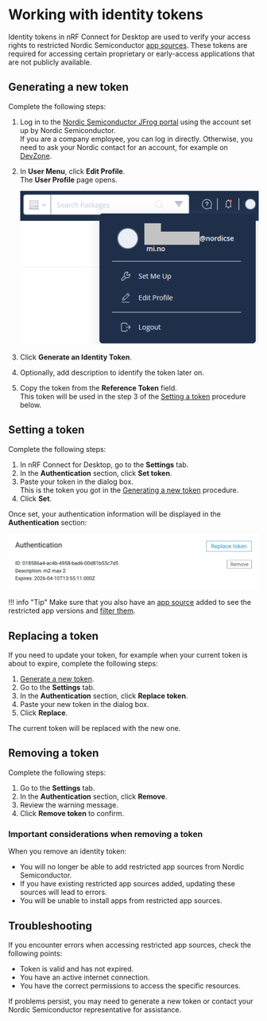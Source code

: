 # Working with identity tokens

Identity tokens in nRF Connect for Desktop are used to verify your access rights to restricted Nordic Semiconductor [app sources](overview_cfd.md#app-sources). These tokens are required for accessing certain proprietary or early-access applications that are not publicly available.

## Generating a new token

Complete the following steps:

1. Log in to the [Nordic Semiconductor JFrog portal](https://files.nordicsemi.com/) using the account set up by Nordic Semiconductor.<br/>
   If you are a company employee, you can log in directly. Otherwise, you need to ask your Nordic contact for an account, for example on [DevZone](https://devzone.nordicsemi.com/).
2. In **User Menu**, click **Edit Profile**.<br/>
   The **User Profile** page opens.

    ![Edit Profile button](./screenshots/jfrog_user_profile.png "Edit Profile button")

3. Click **Generate an Identity Token**.
4. Optionally, add description to identify the token later on.
5. Copy the token from the **Reference Token** field.<br/>
   This token will be used in the step 3 of the [Setting a token](#setting-a-token) procedure below.

## Setting a token

Complete the following steps:

1. In nRF Connect for Desktop, go to the **Settings** tab.
2. In the **Authentication** section, click **Set token**.
3. Paste your token in the dialog box.<br/>
   This is the token you got in the [Generating a new token](#generating-a-new-token) procedure.
4. Click **Set**.

Once set, your authentication information will be displayed in the **Authentication** section:

![Token added in the Authentication section](./screenshots/authentication_token.png "Token added in the Authentication section")

!!! info "Tip"
      Make sure that you also have an [app source](./overview_cfd.md#app-sources) added to see the restricted app versions and [filter them](overview_cfd.md#filter).

## Replacing a token

If you need to update your token, for example when your current token is about to expire, complete the following steps:

1. [Generate a new token](#generating-a-new-token).
2. Go to the **Settings** tab.
3. In the **Authentication** section, click **Replace token**.
4. Paste your new token in the dialog box.
5. Click **Replace**.

The current token will be replaced with the new one.

## Removing a token

Complete the following steps:

1. Go to the **Settings** tab.
2. In the **Authentication** section, click **Remove**.
3. Review the warning message.
4. Click **Remove token** to confirm.

### Important considerations when removing a token

When you remove an identity token:

- You will no longer be able to add restricted app sources from Nordic Semiconductor.
- If you have existing restricted app sources added, updating these sources will lead to errors.
- You will be unable to install apps from restricted app sources.

## Troubleshooting

If you encounter errors when accessing restricted app sources, check the following points:

* Token is valid and has not expired.
* You have an active internet connection.
* You have the correct permissions to access the specific resources.

If problems persist, you may need to generate a new token or contact your Nordic Semiconductor representative for assistance.
